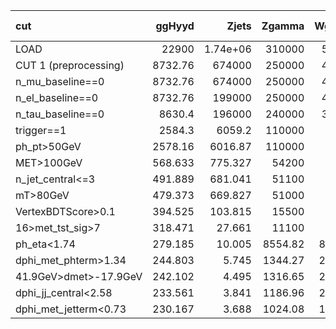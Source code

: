 | cut                   |    ggHyyd |         Zjets |    Zgamma |    Wgamma |         Wjets |   gammajet_direct |        data23 |   S/sqrt(B) |   S/sqrt(S+B) |   S/sqrt(S+1.3B) |   ZBi (σ_b=30%) |
|:----------------------|----------:|--------------:|----------:|----------:|--------------:|------------------:|--------------:|------------:|--------------:|-----------------:|----------------:|
| LOAD                  | 22900     |      1.74e+06 | 310000    | 568000    |      3.97e+06 |          1.73e+08 |      2.13e+08 |       1.157 |         1.157 |            1.015 |          -0.199 |
| CUT 1 (preprocessing) |  8732.76  | 674000        | 250000    | 428000    |      2.81e+06 |          1.46e+08 |      3.62e+07 |       0.64  |         0.64  |            0.561 |          -0.199 |
| n_mu_baseline==0      |  8732.76  | 674000        | 250000    | 428000    |      2.81e+06 |          1.46e+08 |      3.62e+07 |       0.64  |         0.64  |            0.561 |          -0.199 |
| n_el_baseline==0      |  8732.76  | 199000        | 250000    | 428000    |      2.81e+06 |          1.46e+08 |      3.62e+07 |       0.641 |         0.641 |            0.562 |          -0.199 |
| n_tau_baseline==0     |  8630.4   | 196000        | 240000    | 395000    |      2.78e+06 |          1.43e+08 |      3.55e+07 |       0.639 |         0.639 |            0.56  |          -0.199 |
| trigger==1            |  2584.3   |   6059.2      | 110000    |  97500    | 274000        |          6.37e+06 |      7.73e+06 |       0.677 |         0.677 |            0.593 |          -0.198 |
| ph_pt>50GeV           |  2578.16  |   6016.87     | 110000    |  97200    | 272000        |          6.35e+06 |      7.67e+06 |       0.677 |         0.677 |            0.594 |          -0.198 |
| MET>100GeV            |   568.633 |    775.327    |  54200    |  40200    |  50500        |     948000        |      1.01e+06 |       0.392 |         0.392 |            0.344 |          -0.198 |
| n_jet_central<=3      |   491.889 |    681.041    |  51100    |  35600    |  46200        |     906000        | 857000        |       0.357 |         0.357 |            0.313 |          -0.198 |
| mT>80GeV              |   479.373 |    669.827    |  51000    |  35100    |  43100        |     903000        | 853000        |       0.349 |         0.349 |            0.306 |          -0.198 |
| VertexBDTScore>0.1    |   394.525 |    103.815    |  15500    |  14500    |  18200        |      52100        | 184000        |       0.739 |         0.739 |            0.648 |          -0.194 |
| 16>met_tst_sig>7      |   318.471 |     27.661    |  11100    |  10900    |  12700        |      13300        |  28700        |       1.15  |         1.147 |            1.007 |          -0.185 |
| ph_eta<1.74           |   279.185 |     10.005    |   8554.82 |   8433.69 |   6113.02     |      10400        |  21900        |       1.186 |         1.183 |            1.038 |          -0.182 |
| dphi_met_phterm>1.34  |   244.803 |      5.745    |   1344.27 |   2597.78 |   3134.7      |        268.628    |   3075.02     |       2.397 |         2.37  |            2.084 |          -0.12  |
| 41.9GeV>dmet>-17.9GeV |   242.102 |      4.495    |   1316.65 |   2494.94 |   3038.79     |        193.667    |   2772.67     |       2.443 |         2.413 |            2.123 |          -0.117 |
| dphi_jj_central<2.58  |   233.561 |      3.841    |   1186.96 |   2262.22 |   2856.83     |        187.155    |   2466.39     |       2.467 |         2.435 |            2.142 |          -0.112 |
| dphi_met_jetterm<0.73 |   230.167 |      3.688    |   1024.08 |   1984.88 |   2807.38     |         85.194    |   2195.31     |       2.557 |         2.522 |            2.219 |          -0.104 |